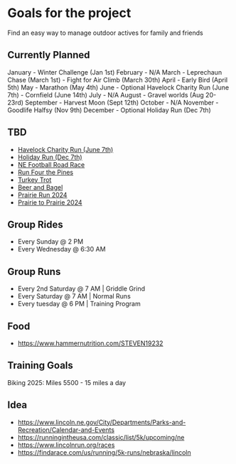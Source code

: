 # Goals for the project

Find an easy way to manage outdoor actives for family and friends

## Currently Planned

January
    - Winter Challenge (Jan 1st)
February
    - N/A
March
    - Leprechaun Chase (March 1st)
    - Fight for Air Climb (March 30th)
April
    - Early Bird (April 5th)
May
    - Marathon (May 4th)
June
    - Optional Havelock Charity Run (June 7th)
    - Cornfield (June 14th)
July
    - N/A
August
    - Gravel worlds (Aug 20-23rd)
September
    - Harvest Moon (Sept 12th)
October
    - N/A
November
    - Goodlife Halfsy (Nov 9th)
December
    - Optional Holiday Run (Dec 7th)

## TBD

- [Havelock Charity Run (June 7th)](https://www.lincolnrun.org/races/havelock)
- [Holiday Run (Dec 7th)](https://secure.getmeregistered.com/get_information.php?event_id=140343)
- [NE Football Road Race](https://www.lincolnrun.org/races)
- [Run Four the Pines](https://www.run4thepines.com/home.html)
- [Turkey Trot](https://runsignup.com/Race/NE/Lincoln/LincolnYMCATurkeyTrot)
- [Beer and Bagel](https://www.beerandbagel.com/)
- [Prairie Run 2024](https://www.lincoln.ne.gov/City/Departments/Parks-and-Recreation/Calendar-and-Events/Prairie-Run-2024)
- [Prairie to Prairie 2024](https://www.lincoln.ne.gov/City/Departments/Parks-and-Recreation/Calendar-and-Events/Prairie-to-Prairie)

## Group Rides

- Every Sunday @ 2 PM
- Every Wednesday @ 6:30 AM

## Group Runs

- Every 2nd Saturday @ 7 AM | Griddle Grind
- Every Saturday @ 7 AM | Normal Runs
- Every tuesday @ 6 PM | Training Program

## Food

- https://www.hammernutrition.com/STEVEN19232

## Training Goals

Biking 2025: Miles 5500
    - 15 miles a day

## Idea

- https://www.lincoln.ne.gov/City/Departments/Parks-and-Recreation/Calendar-and-Events
- https://runningintheusa.com/classic/list/5k/upcoming/ne
- https://www.lincolnrun.org/races
- https://findarace.com/us/running/5k-runs/nebraska/lincoln
